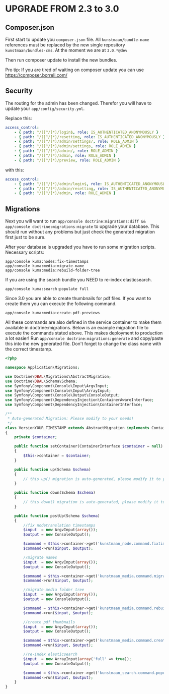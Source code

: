 UPGRADE FROM 2.3 to 3.0
=======================

Composer.json
-------------

First start to update you `composer.json` file. All `kunstmaan/bundle-name` references must be replaced by the new single repository `kunstmaan/bundles-cms`.
At the moment we are at `3.0.*@dev`

Then run composer update to install the new bundles.

Pro tip: If you are tired of waiting on composer update you can use https://composer.borreli.com/ 


Security
--------

The routing for the admin has been changed. Therefor you will have to update your `app/config/security.yml`.

Replace this:

```yml
access_control:
    - { path: ^/([^/]*)/login$, role: IS_AUTHENTICATED_ANONYMOUSLY }
    - { path: ^/([^/]*)/resetting, role: IS_AUTHENTICATED_ANONYMOUSLY }
    - { path: ^/([^/]*)/admin/settings/, role: ROLE_ADMIN }
    - { path: ^/([^/]*)/admin/settings, role: ROLE_ADMIN }
    - { path: ^/([^/]*)/admin/, role: ROLE_ADMIN }
    - { path: ^/([^/]*)/admin, role: ROLE_ADMIN }
    - { path: ^/([^/]*)/preview, role: ROLE_ADMIN }
```

with this:

```yml
access_control:
    - { path: ^/([^/]*)/admin/login$, role: IS_AUTHENTICATED_ANONYMOUSLY }
    - { path: ^/([^/]*)/admin/resetting, role: IS_AUTHENTICATED_ANONYMOUSLY }
    - { path: ^/([^/]*)/admin, role: ROLE_ADMIN }
```


Migrations
----------

Next you will want to run `app/console doctrine:migrations:diff && app/console doctrine:migrations:migrate` to upgrade your database. This should run without any problems but just check the generated migration first just to be sure.

After your database is upgraded you have to run some migration scripts.
Necessary scripts:

```
app/console kuma:nodes:fix-timestamps
app/console kuma:media:migrate-name
app/console kuma:media:rebuild-folder-tree
```

If you are using the search bundle you NEED to re-index elasticsearch.

```
app/console kuma:search:populate full
```

Since 3.0 you are able to create thumbnails for pdf files. If you want to create them you can execute the following command.

```
app/console kuma:media:create-pdf-previews
```


All these commands are also defined in the service container to make them available in doctrine:migrations.
Below is an example migration file to execute the commands stated above. This makes deployment to production a lot easier!
Run `app/console doctrine:migrations:generate` and copy/paste this into the new generated file. Don't forget to change the class name with the correct timestamp.

```php
<?php

namespace Application\Migrations;

use Doctrine\DBAL\Migrations\AbstractMigration;
use Doctrine\DBAL\Schema\Schema;
use Symfony\Component\Console\Input\ArgvInput;
use Symfony\Component\Console\Input\ArrayInput;
use Symfony\Component\Console\Output\ConsoleOutput;
use Symfony\Component\DependencyInjection\ContainerAwareInterface;
use Symfony\Component\DependencyInjection\ContainerInterface;

/**
 * Auto-generated Migration: Please modify to your needs!
 */
class VersionYOUR_TIMESTAMP extends AbstractMigration implements ContainerAwareInterface
{
    private $container;

    public function setContainer(ContainerInterface $container = null)
    {
        $this->container = $container;
    }

    public function up(Schema $schema)
    {
        // this up() migration is auto-generated, please modify it to your needs
    }

    public function down(Schema $schema)
    {
        // this down() migration is auto-generated, please modify it to your needs
    }

    public function postUp(Schema $schema)
    {
        //fix nodetranslation timestamps
        $input  = new ArgvInput(array());
        $output = new ConsoleOutput();

        $command = $this->container->get('kunstmaan_node.command.fixtimestamps');
        $command->run($input, $output);

        //migrate names
        $input  = new ArgvInput(array());
        $output = new ConsoleOutput();

        $command = $this->container->get('kunstmaan_media.command.migratename');
        $command->run($input, $output);

        //migrate media folder tree
        $input  = new ArgvInput(array());
        $output = new ConsoleOutput();

        $command = $this->container->get('kunstmaan_media.command.rebuildfoldertree');
        $command->run($input, $output);

        //create pdf thumbnails
        $input  = new ArgvInput(array());
        $output = new ConsoleOutput();

        $command = $this->container->get('kunstmaan_media.command.createpdfpreview');
        $command->run($input, $output);

        //re-index elasticsearch
        $input  = new ArrayInput(array('full' => true));
        $output = new ConsoleOutput();

        $command = $this->container->get('kunstmaan_search.command.populate');
        $command->run($input, $output);
    }
}
```

